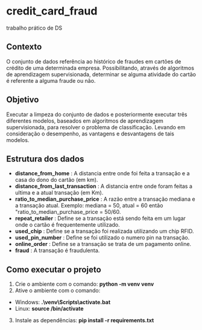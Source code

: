 # credit_card_fraud
trabalho prático de DS

## Contexto

O conjunto de dados referência ao histórico de fraudes em cartões de crédito de uma determinada empresa. Possibilitando, através de algoritmos de aprendizagem supervisionada, determinar se alguma atividade do cartão é referente a alguma fraude ou não.

## Objetivo

Executar a limpeza do conjunto de dados e posteriormente executar três diferentes modelos, baseados em algoritmos de aprendizagem supervisionada, para resolver o problema de classificação. Levando em consideração o desempenho, as vantagens e desvantagens de tais modelos.

## Estrutura dos dados

* **distance_from_home** : A distancia entre onde foi feita a transação e a casa do dono do cartão (em km).
* **distance_from_last_transaction** : A distancia entre onde foram feitas a ultima e a atual transação (em Km).
* **ratio_to_median_purchase_price** : A razão entre a transação mediana e a transação atual. Exemplo: mediana = 50, atual = 60 então "ratio_to_median_purchase_price = 50/60.
* **repeat_retailer** : Define se a transação está sendo feita em um lugar onde o cartão é frequentemente utilizado.
* **used_chip** : Define se a transação foi realizada utilizando um chip RFID.
* **used_pin_number** : Define se foi utilizado o numero pin na transação.
* **online_order** : Define se a transação se trata de um pagamento online.
* **fraud** : A transação é fraudulenta.


## Como executar o projeto
1. Crie o ambiente com o comando:
**python -m venv venv**
2. Ative o ambiente com o comando:
* Windows: **.\venv\Scripts\activate.bat**
* Linux: **source <venv>/bin/activate**
3. Instale as dependências: **pip install -r requirements.txt**